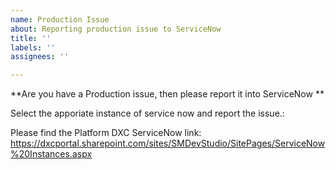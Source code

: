 ```yaml
---
name: Production Issue
about: Reporting production issue to ServiceNow
title: ''
labels: ''
assignees: ''

---
```


**Are you have a Production issue, then please report it into ServiceNow **

Select the apporiate instance of service now  and report the issue.:

Please find the Platform DXC ServiceNow link:
https://dxcportal.sharepoint.com/sites/SMDevStudio/SitePages/ServiceNow%20Instances.aspx
